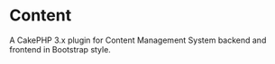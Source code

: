 # Content
A CakePHP 3.x plugin for Content Management System backend and frontend in Bootstrap style.

